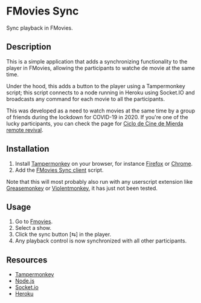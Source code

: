 # FMovies Sync

Sync playback in FMovies.

## Description

This is a simple application that adds a synchronizing functionality to the player in FMovies, allowing the participants to watche de movie at the same time.

Under the hood, this adds a button to the player using a Tampermonkey script; this script connects to a node running in Heroku using Socket.IO and broadcasts any command for each movie to all the participants.

This was developed as a need to watch movies at the same time by a group of friends during the lockdown for COVID-19 in 2020. If you're one of the lucky participants, you can check the page for [Ciclo de Cine de Mierda remote revival](https://www.facebook.com/groups/2547474055473448/).

## Installation

1. Install [Tampermonkey](https://www.tampermonkey.net/) on your browser, for instance [Firefox](https://addons.mozilla.org/firefox/addon/tampermonkey/) or [Chrome](https://chrome.google.com/webstore/detail/tampermonkey/dhdgffkkebhmkfjojejmpbldmpobfkfo).
2. Add the [FMovies Sync client](https://github.com/dsmania/fmovies-sync/raw/master/fmovies-sync-client.user.js) script.

Note that this will most probably also run with any userscript extension like [Greasemonkey](https://www.greasespot.net/) or [Violentmonkey](https://violentmonkey.github.io/), it has just not been tested.

## Usage

1. Go to [Fmovies](https://fmovies.to/).
2. Select a show.
3. Click the sync button [⇆] in the player.
4. Any playback control is now synchronized with all other participants.

## Resources

- [Tampermonkey](https://www.tampermonkey.net/)
- [Node.js](https://nodejs.org/)
- [Socket.io](https://socket.io/)
- [Heroku](https://www.heroku.com/)
